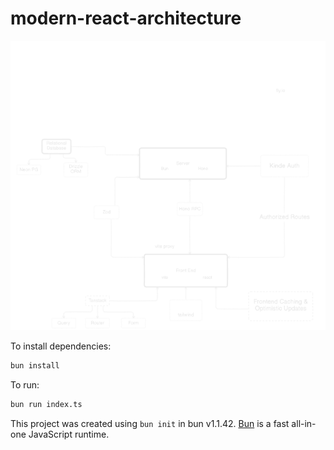 # modern-react-architecture

![ReactJS Modern Architecture](https://github.com/iamVihanga/Modern-React-Architecture/blob/main/architecture_diagram.png?raw=true)

To install dependencies:

```bash
bun install
```

To run:

```bash
bun run index.ts
```

This project was created using `bun init` in bun v1.1.42. [Bun](https://bun.sh) is a fast all-in-one JavaScript runtime.
